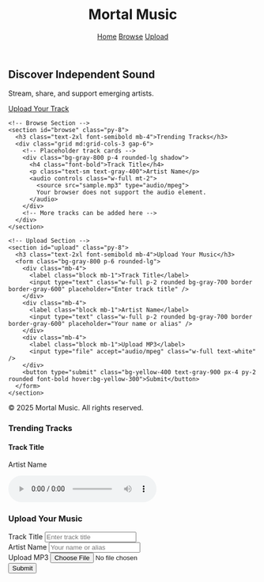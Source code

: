 
<!DOCTYPE html>
<html lang="en">
<head>
  <meta charset="UTF-8" />
  <meta name="viewport" content="width=device-width, initial-scale=1.0" />
  <title>Mortal Music</title>
  <link href="https://cdn.jsdelivr.net/npm/tailwindcss@2.2.19/dist/tailwind.min.css" rel="stylesheet">
</head>
<body class="bg-gray-900 text-white font-sans">
  <header class="p-4 bg-gray-800 shadow-md">
    <div class="container mx-auto flex justify-between items-center">
      <h1 class="text-2xl font-bold">Mortal Music</h1>
      <nav class="space-x-4">
        <a href="#home" class="hover:text-yellow-400">Home</a>
        <a href="#browse" class="hover:text-yellow-400">Browse</a>
        <a href="#upload" class="hover:text-yellow-400">Upload</a>
      </nav>
    </div>
  </header>

  <main class="container mx-auto px-4 py-8">
    <!-- Hero Section -->
    <section id="home" class="text-center py-12">
      <h2 class="text-4xl font-bold mb-4">Discover Independent Sound</h2>
      <p class="text-gray-300 mb-6">Stream, share, and support emerging artists.</p>
      <a href="#upload" class="bg-yellow-400 text-gray-900 px-6 py-2 rounded-full font-bold hover:bg-yellow-300">Upload Your Track</a>
    </section>

    <!-- Browse Section -->
    <section id="browse" class="py-8">
      <h3 class="text-2xl font-semibold mb-4">Trending Tracks</h3>
      <div class="grid md:grid-cols-3 gap-6">
        <!-- Placeholder track cards -->
        <div class="bg-gray-800 p-4 rounded-lg shadow">
          <h4 class="font-bold">Track Title</h4>
          <p class="text-sm text-gray-400">Artist Name</p>
          <audio controls class="w-full mt-2">
            <source src="sample.mp3" type="audio/mpeg">
            Your browser does not support the audio element.
          </audio>
        </div>
        <!-- More tracks can be added here -->
      </div>
    </section>

    <!-- Upload Section -->
    <section id="upload" class="py-8">
      <h3 class="text-2xl font-semibold mb-4">Upload Your Music</h3>
      <form class="bg-gray-800 p-6 rounded-lg">
        <div class="mb-4">
          <label class="block mb-1">Track Title</label>
          <input type="text" class="w-full p-2 rounded bg-gray-700 border border-gray-600" placeholder="Enter track title" />
        </div>
        <div class="mb-4">
          <label class="block mb-1">Artist Name</label>
          <input type="text" class="w-full p-2 rounded bg-gray-700 border border-gray-600" placeholder="Your name or alias" />
        </div>
        <div class="mb-4">
          <label class="block mb-1">Upload MP3</label>
          <input type="file" accept="audio/mpeg" class="w-full text-white" />
        </div>
        <button type="submit" class="bg-yellow-400 text-gray-900 px-4 py-2 rounded font-bold hover:bg-yellow-300">Submit</button>
      </form>
    </section>
  </main>

  <footer class="text-center text-sm text-gray-500 py-6 border-t border-gray-700">
    &copy; 2025 Mortal Music. All rights reserved.
  </footer>
</body>
</html>
<!-- Browse Section -->
<section id="browse" class="py-8">
  <h3 class="text-2xl font-semibold mb-4">Trending Tracks</h3>
  <div class="grid md:grid-cols-3 gap-6">
    <!-- Placeholder track cards -->
    <div class="bg-gray-800 p-4 rounded-lg shadow">
      <h4 class="font-bold">Track Title</h4>
      <p class="text-sm text-gray-400">Artist Name</p>
      <audio controls class="w-full mt-2">
        <source src="sample.mp3" type="audio/mpeg">
        Your browser does not support the audio element.
      </audio>
    </div>
    <!-- More tracks can be added here -->
  </div>
</section>

<!-- Upload Section -->
<section id="upload" class="py-8">
  <h3 class="text-2xl font-semibold mb-4">Upload Your Music</h3>
  <form class="bg-gray-800 p-6 rounded-lg">
    <div class="mb-4">
      <label class="block mb-1">Track Title</label>
      <input type="text" class="w-full p-2 rounded bg-gray-700 border border-gray-600" placeholder="Enter track title" />
    </div>
    <div class="mb-4">
      <label class="block mb-1">Artist Name</label>
      <input type="text" class="w-full p-2 rounded bg-gray-700 border border-gray-600" placeholder="Your name or alias" />
    </div>
    <div class="mb-4">
      <label class="block mb-1">Upload MP3</label>
      <input type="file" accept="audio/mpeg" class="w-full text-white" />
    </div>
    <button type="submit" class="bg-yellow-400 text-gray-900 px-4 py-2 rounded font-bold hover:bg-yellow-300">Submit</button>
  </form>
</section>
